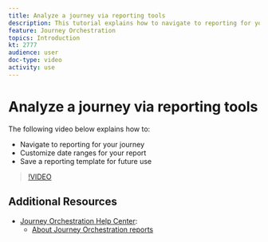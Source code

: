 ```yaml
---
title: Analyze a journey via reporting tools
description: This tutorial explains how to navigate to reporting for your journey, how to customize date ranges for your report and how to save a reporting template for future use.
feature: Journey Orchestration
topics: Introduction
kt: 2777
audience: user
doc-type: video
activity: use
---
```


# Analyze a journey via reporting tools

The following video below explains how to:

* Navigate to reporting for your journey
* Customize date ranges for your report
* Save a reporting template for future use

>[!VIDEO](https://video.tv.adobe.com/v/29321?quality=12)

## Additional Resources

* [Journey Orchestration Help Center](https://docs.adobe.com/content/help/en/journeys/using/journey-orchestration-home.html):
  * [About Journey Orchestration reports](https://docs.adobe.com/content/help/en/journeys/using/journey-reports/about-journey-reports.html)
